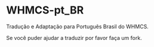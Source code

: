# WHMCS-pt_BR

Tradução e Adaptação para Português Brasil do WHMCS.

Se você puder ajudar a traduzir por favor faça um fork.
